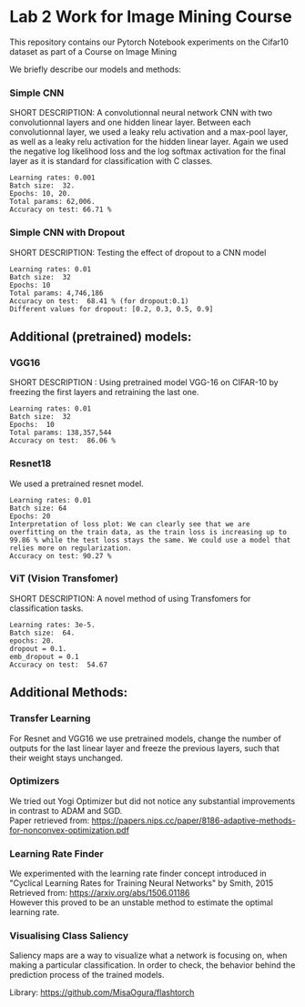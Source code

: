 # Lab 2 Work for Image Mining Course 

This repository contains our Pytorch Notebook experiments on the Cifar10 dataset as part of a Course on Image Mining 

We briefly describe our models and methods: 
### Simple CNN
SHORT DESCRIPTION: 
A convolutionnal neural network CNN with two convolutionnal layers and one hidden linear layer. Between each convolutionnal layer, we used a leaky relu activation and a max-pool layer, as well as a leaky relu activation for the hidden linear layer. Again we used the negative log likelihood loss and the log softmax activation for the final layer as it is standard for classification with C classes.

    Learning rates: 0.001
    Batch size:  32.
    Epochs: 10, 20.
    Total params: 62,006.  
    Accuracy on test: 66.71 %  

### Simple CNN with Dropout
SHORT DESCRIPTION: Testing the effect of dropout to a CNN model 

    Learning rates: 0.01
    Batch size:  32
    Epochs: 10
    Total params: 4,746,186
    Accuracy on test:  68.41 % (for dropout:0.1)
    Different values for dropout: [0.2, 0.3, 0.5, 0.9]

## Additional (pretrained) models:
### VGG16 
SHORT DESCRIPTION : Using pretrained model VGG-16 on CIFAR-10 by freezing the first layers and retraining the last one.

    Learning rates: 0.01  
    Batch size:  32
    Epochs:  10
    Total params: 138,357,544  
    Accuracy on test:  86.06 %
    
### Resnet18
We used a pretrained resnet model.   

    Learning rates: 0.01   
    Batch size: 64   
    Epochs: 20     
    Interpretation of loss plot: We can clearly see that we are overfitting on the train data, as the train loss is increasing up to 99.86 % while the test loss stays the same. We could use a model that relies more on regularization.    
    Accuracy on test: 90.27 %  
### ViT (Vision Transfomer) 
SHORT DESCRIPTION: A novel method of using Transfomers for classification tasks.

    Learning rates: 3e-5.
    Batch size:  64.
    epochs: 20.
    dropout = 0.1.
    emb_dropout = 0.1 
    Accuracy on test:  54.67

## Additional Methods: 

### Transfer Learning 
For Resnet and VGG16 we use pretrained models, change the number of outputs for the last linear layer and freeze the previous layers, such that their weight stays unchanged. 

### Optimizers 
We tried out Yogi Optimizer but did not notice any substantial improvements in contrast to ADAM and SGD.  
Paper retrieved from: 
https://papers.nips.cc/paper/8186-adaptive-methods-for-nonconvex-optimization.pdf

### Learning Rate Finder 
We experimented with the learning rate finder concept introduced in "Cyclical Learning Rates for Training Neural Networks" by Smith, 2015 Retrieved from:   https://arxiv.org/abs/1506.01186   
However this proved to be an unstable method to estimate the optimal learning rate. 

### Visualising Class Saliency 
Saliency maps are a way to visualize what a network is focusing on, when making a particular classification. In order to check, the behavior behind the prediction process of the trained models.

Library: https://github.com/MisaOgura/flashtorch
